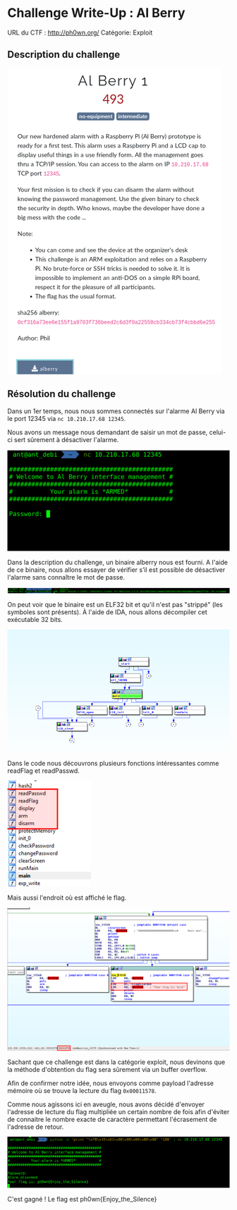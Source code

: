 # Challenge Write-Up : Al Berry

URL du CTF : http://ph0wn.org/
Catégorie: Exploit

## Description du challenge

![Image](Screen/003.png)

## Résolution du challenge

Dans un 1er temps, nous nous sommes connectés sur l'alarme Al Berry via le port 12345 via ```nc 10.210.17.68 12345```.


Nous avons un message nous demandant de saisir un mot de passe, celui-ci sert sûrement à désactiver l'alarme.

![Image](Screen/004.png)

Dans la description du challenge, un binaire alberry nous est fourni.
A l'aide de ce binaire, nous allons essayer de vérifier s’il est possible de désactiver l'alarme sans connaître le mot de passe.

![Image](Screen/014.png)

On peut voir que le binaire est un ELF32 bit et qu'il n'est pas "strippé" (les symboles sont présents). 
À l'aide de IDA, nous allons décompiler cet exécutable 32 bits.

![Image](Screen/015.png)

Dans le code nous découvrons plusieurs fonctions intéressantes comme readFlag et readPasswd.

![Image](Screen/019.png)

Mais aussi l'endroit où est affiché le flag.

![Image](Screen/017.png)

Sachant que ce challenge est dans la catégorie exploit, nous devinons que la méthode d'obtention du flag sera sûrement via un buffer overflow.

Afin de confirmer notre idée, nous envoyons comme payload l'adresse mémoire où se trouve la lecture du flag ```0x00011578```.

Comme nous agissons ici en aveugle, nous avons décidé d'envoyer l'adresse de lecture du flag multipliée un certain nombre de fois afin d'éviter de connaitre le nombre exacte de caractère permettant l'écrasement de l'adresse de retour.

![Image](Screen/011.png)

C'est gagné ! Le flag est ph0wn{Enjoy_the_Silence}
